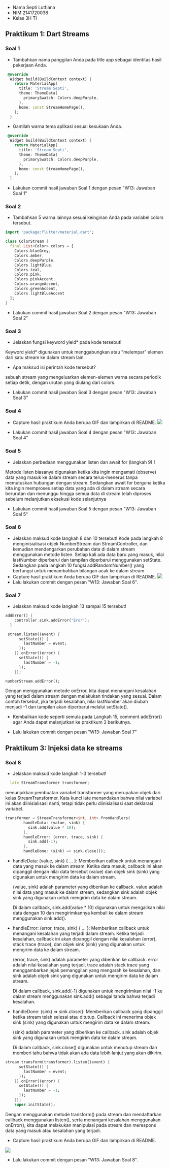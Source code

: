 - Nama Septi Lutfiana
- NIM 2141720038
- Kelas 3H TI

## Praktikum 1: Dart Streams
### Soal 1
- Tambahkan nama panggilan Anda pada title app sebagai identitas hasil pekerjaan Anda.
```dart
 @override
  Widget build(BuildContext context) {
    return MaterialApp(
      title: 'Stream Septi',
      theme: ThemeData(
        primarySwatch: Colors.deepPurple,
      ),
      home: const StreamHomePage(),
    );
  }
```
- Gantilah warna tema aplikasi sesuai kesukaan Anda.
```dart
 @override
  Widget build(BuildContext context) {
    return MaterialApp(
      title: 'Stream Septi',
      theme: ThemeData(
        primarySwatch: Colors.deepPurple,
      ),
      home: const StreamHomePage(),
    );
  }
```
- Lakukan commit hasil jawaban Soal 1 dengan pesan "W13: Jawaban Soal 1"

### Soal 2
- Tambahkan 5 warna lainnya sesuai keinginan Anda pada variabel colors tersebut.

```dart
import 'package:flutter/material.dart';

class ColorStream {
  final List<Color> colors = [
    Colors.blueGrey,
    Colors.amber,
    Colors.deepPurple,
    Colors.lightBlue,
    Colors.teal,
    Colors.pink,
    Colors.pinkAccent,
    Colors.orangeAccent,
    Colors.greenAccent,
    Colors.lightBlueAccent
  ];
}

```
- Lakukan commit hasil jawaban Soal 2 dengan pesan "W13: Jawaban Soal 2"

### Soal 3
- Jelaskan fungsi keyword yield* pada kode tersebut!

Keyword yield* digunakan untuk menggabungkan atau "melempar" elemen dari satu stream ke dalam stream lain.

- Apa maksud isi perintah kode tersebut?

sebuah stream yang mengeluarkan elemen-elemen warna secara periodik setiap detik, dengan urutan yang diulang dari colors.

- Lakukan commit hasil jawaban Soal 3 dengan pesan "W13: Jawaban Soal 3"

### Soal 4
- Capture hasil praktikum Anda berupa GIF dan lampirkan di README.
![](doc/W13-soal4.gif)

- Lakukan commit hasil jawaban Soal 4 dengan pesan "W13: Jawaban Soal 4"

### Soal 5
- Jelaskan perbedaan menggunakan listen dan await for (langkah 9) !

Metode listen biasanya digunakan ketika kita ingin mengamati (observe) data yang masuk ke dalam stream secara terus-menerus tanpa memutuskan hubungan dengan stream. Sedangkan await for berguna ketika kita ingin memproses setiap data yang ada di dalam stream secara berurutan dan menunggu hingga semua data di stream telah diproses sebelum melanjutkan eksekusi kode selanjutnya

- Lakukan commit hasil jawaban Soal 5 dengan pesan "W13: Jawaban Soal 5"
### Soal 6
- Jelaskan maksud kode langkah 8 dan 10 tersebut!
Kode pada langkah 8 menginisialisasi objek NumberStream dan StreamController, dan kemudian mendengarkan perubahan data di dalam stream menggunakan metode listen. Setiap kali ada data baru yang masuk, nilai lastNumber diperbarui dan tampilan diperbarui menggunakan setState. Sedangkan pada langkah 10 fungsi addRandomNumber() yang berfungsi untuk menambahkan bilangan acak ke dalam stream
- Capture hasil praktikum Anda berupa GIF dan lampirkan di README.
![](doc/W13-soal6.gif)
- Lalu lakukan commit dengan pesan "W13: Jawaban Soal 6".

### Soal 7
- Jelaskan maksud kode langkah 13 sampai 15 tersebut!
```dart
addError() {
    controller.sink.addError('Eror');
  }
```


```dart
 stream.listen((event) {
      setState(() {
        lastNumber = event;
      });
    }).onError((error) {
      setState(() {
        lastNumber = -1;
      });
    });
```

```dart
numberStream.addError();
```
Dengan menggunakan metode onError, kita dapat menangani kesalahan yang terjadi dalam stream dengan melakukan tindakan yang sesuai. Dalam contoh tersebut, jika terjadi kesalahan, nilai lastNumber akan diubah menjadi -1 dan tampilan akan diperbarui melalui setState().


- Kembalikan kode seperti semula pada Langkah 15, comment addError() agar Anda dapat melanjutkan ke praktikum 3 berikutnya.

- Lalu lakukan commit dengan pesan "W13: Jawaban Soal 7"

## Praktikum 3: Injeksi data ke streams
### Soal 8
- Jelaskan maksud kode langkah 1-3 tersebut!
```dart
  late StreamTransformer transformer;
```
menunjukkan pembuatan variabel transformer yang merupakan objek dari kelas StreamTransformer. Kata kunci late menandakan bahwa nilai variabel ini akan diinisialisasi nanti, tetapi tidak perlu diinisialisasi saat deklarasi variabel.

```dart
transformer = StreamTransformer<int, int>.fromHandlers(
        handleData: (value, sink) {
          sink.add(value * 10);
        },
        handleError: (error, trace, sink) {
          sink.add(-1);
        },
        handleDone: (sink) => sink.close());
```
- handleData: (value, sink) { ... }: Memberikan callback untuk menangani data yang masuk ke dalam stream. Ketika data masuk, callback ini akan dipanggil dengan nilai data tersebut (value) dan objek sink (sink) yang digunakan untuk mengirim data ke dalam stream.

    (value, sink) adalah parameter yang diberikan ke callback. value adalah nilai data yang masuk ke dalam stream, sedangkan sink adalah objek sink yang digunakan untuk mengirim data ke dalam stream.
    
    Di dalam callback, sink.add(value * 10) digunakan untuk mengalikan nilai data dengan 10 dan mengirimkannya kembali ke dalam stream menggunakan sink.add().

- handleError: (error, trace, sink) { ... }: Memberikan callback untuk menangani kesalahan yang terjadi dalam stream. Ketika terjadi kesalahan, callback ini akan dipanggil dengan nilai kesalahan (error), stack trace (trace), dan objek sink (sink) yang digunakan untuk mengirim data ke dalam stream.

    (error, trace, sink) adalah parameter yang diberikan ke callback. error adalah nilai kesalahan yang terjadi, trace adalah stack trace yang menggambarkan jejak pemanggilan yang mengarah ke kesalahan, dan sink adalah objek sink yang digunakan untuk mengirim data ke dalam stream.
    
    Di dalam callback, sink.add(-1) digunakan untuk mengirimkan nilai -1 ke dalam stream menggunakan sink.add() sebagai tanda bahwa terjadi kesalahan.

- handleDone: (sink) => sink.close(): Memberikan callback yang dipanggil ketika stream telah selesai atau ditutup. Callback ini menerima objek sink (sink) yang digunakan untuk mengirim data ke dalam stream.

    (sink) adalah parameter yang diberikan ke callback. sink adalah objek sink yang digunakan untuk mengirim data ke dalam stream.
    
    Di dalam callback, sink.close() digunakan untuk menutup stream dan memberi tahu bahwa tidak akan ada data lebih lanjut yang akan dikirim.

```dart
stream.transform(transformer).listen((event) {
      setState(() {
        lastNumber = event;
      });
    }).onError((error) {
      setState(() {
        lastNumber = -1;
      });
    });
    super.initState();
```
Dengan menggunakan metode transform() pada stream dan mendaftarkan callback menggunakan listen(), serta menangani kesalahan menggunakan onError(), kita dapat melakukan manipulasi pada stream dan merespons data yang masuk atau kesalahan yang terjadi. 

- Capture hasil praktikum Anda berupa GIF dan lampirkan di README.

![](doc/W13-soal8.gif)
- Lalu lakukan commit dengan pesan "W13: Jawaban Soal 8".